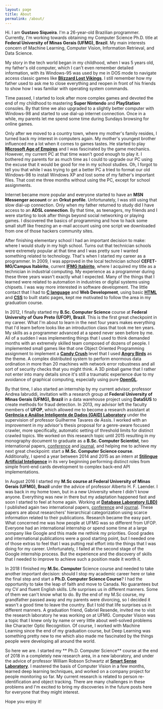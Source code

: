 ```yaml
---
layout: page
title: About
permalink: /about/
---
```


Hi. I am **Gustavo Siqueira**. I'm a 26-year-old Brazilian programmer. Currently, I'm working towards obtaining my Computer Science Ph.D. title at **Federal University of Minas Gerais (UFMG), Brazil**. My main interests concern of Machine Learning, Computer Vision, Information Retrieval, and Data Science.

My story in the tech world began in my childhood, when I was 5 years old, my father's old computer, which I can't even remember detailed information, with its Windows-95 was used by me in DOS mode to navigate access classic games like **[Blizzard Lost Vikings](https://www.blizzard.com/pt-br/download/confirmation?platform=windows&locale=pt_BR&product=tlv)**. I still remember how my father used to ask me to close everything and reopen in front of his friends to show how I was familiar with operating system commands.

Time passed, I started to look after more complex games and devoted the end of my childhood to mastering **Super Nintendo** and **PlayStation** consoles. By that time we also upgraded to a slightly better computer with Windows-98 and started to use dial-up internet connection. Once in a while, my parents let me spend some time during Sundays browsing for online games.

Only after we moved to a country town, where my mother's family resides, I turned back my interest in computers again. My mother's youngest brother influenced me a lot when it comes to games tastes. He started to play **[Microsoft Age of Empires](https://www.ageofempires.com/)** and I was fascinated by the game mechanics. However, my current PC at that time wasn't good enough to play it. I bothered my parents for as much time as I could to upgrade our PC using the excuse that it would be good for me in my school studies. Oh, I forgot to tell you that while I was trying to get a better PC a tried to format our old Windows-98 to install Windows XP and lost some of my father's important files. That cost me three months without using the PC, except for school assignments.

Internet became more popular and everyone started to have an **MSN Messenger account** or an **Orkut profile**. Unfortunately, I was still using that slow dial-up connection. Only when my father returned to study did I have access to an **ADSL connection**. By that time, as teenagers, my friends and I were starting to look after things beyond social networking or playing games. I discovered the basics of programming and how to hack some small stuff like freezing an e-mail account using one script we downloaded from one of those hackers community sites.

After finishing elementary school I had an important decision to make: where I would study in my high school. Turns out that technician schools were extremely popular at that time and I was pretty sure I wanted something related to technology. That's when I started my career as a programmer. In 2009, I was approved in the local technician school **CEFET-MG/Campus Itabirito**, current **[IFMG Itabirito](https://www.ifmg.edu.br/itabirito)**, where I acquired my title as a technician in industrial computing. My experience as a programmer during these three years wasn't exactly what I expected. Many of the things that I learned were related to automation in industries or digital systems using chipsets. I was way more interested in software development. The little contact that I had to **[C language](http://www.cplusplus.com/reference/clibrary/)** and **Web Development**, using basic **[HTML](https://www.w3schools.com/html/)** and **[CSS](https://www.w3schools.com/Css/)** to built static pages, kept me motivated to follow the area in my graduation course.

In 2012, I finally started my **B.Sc. Computer Science** course at **Federal University of Ouro Preto (UFOP), Brazil**. This is the first great checkpoint in my career. What I'm about to learn in the next four years makes everything that I'd learn before looks like an introduction class that took me ten years. My skills as a programmer advanced at a speed never seen before by me. All of a sudden I was implementing things that I used to think demanded months with an extremely skilled team composed of dozens of people. I implemented small games like that one Object Oriented Programming assignment to implement a **[Candy Crush](https://king.com/game/candycrush)** level that I used **[Angry Birds](https://www.angrybirds.com/)** as the theme. A complex distributed system to perform enormous data ordination in more than 20 machines with network error robustness and all sort of security checks that you might think. A 3D pinball game that I rather not enter into many details since it's still a traumatic experience due to my avoidance of graphical computing, especially using pure **[OpenGL](https://www.opengl.org/)**.

By that time, I also started an internship by my current advisor, professor Andrea Iabruddi, invitation with a research group at **Federal University of Minas Gerais (UFMG), Brazil** in a data warehouse project using **DataSUS** to create methods for fraud detection. In 2013, my advisor left the faculty members of **UFOP**, which allowed me to become a research assistant at **[Gerência e Análise Inteligente de Dados (GAID) Laboratory](http://www.decom.ufop.br/gaid/)** under the supervision of professor Guilherme Tavares de Assis. I worked with an improvement in my advisor's thesis proposal for a genre-aware focused crawler, more specifically, automatic setting of threshold limits for distinct crawled topics. We worked on this research topic until 2015 resulting in my monography document to graduate as a **B.Sc. Computer Scientist**, two international papers, [conference](http://www.iadisportal.org/digital-library/automatic-determination-of-similarity-threshold-for-focused-crawling-processes-on-web-pages) and [journal](http://www.iadisportal.org/ijwi/papers/2017151102.pdf), and helping me to achieve my next great checkpoint: start a **M.Sc. Computer Science course**. Additionally, I spend a year between 2014 and 2015 as an intern at **[Stilingue Artificial Inteligence](https://stilingue.com.br/)** in its very beginning performing distinct roles from simple front-end cards development to complex back-end API implementations. 

In August 2016 I started my **M.Sc course at Federal University of Minas Gerais (UFMG), Brazil** under the advice of professor Alberto H. F. Laender. I was back in my home town, but in a new University where I didn't know anyone. Everything was new in there but my adaptation happened fast and soon I started to feel at home again. Working at **[Database Laboratory (LBD)]()** I published again two international papers, [conference](https://link.springer.com/chapter/10.1007/978-3-319-67008-9_9) and [journal](https://link.springer.com/article/10.1007/s00799-018-0260-z). These papers are about researchers' hierarchical categorization using scarce information related to their publications. Research became the easy part. What concerned me was how people at UFMG was so different from UFOP. Everyone had an international internship or spend some time at a large company like Google and this made me rethink my priorities. Good grades and international publications were a good starting point, but I needed one of those extras to feel that I was putting real effort into the things that I was doing for my career. Unfortunately, I failed at the second stage of the Google internship process. But the experience and the discovery of skills that I needed to improve to achieve such a position made it worth it.

In 2018 I finished my **M.Sc. Computer** Science course and needed to take another important decision: should I stop my academic career here or take the final step and start a **Ph.D. Computer Science Course**? I had the opportunity to take the leap of faith and move to Canada. No guarantees but my CV and fluent English skills. Life surprises us in different manners. Some of them we can't know what to do. By the end of my M.Sc course, my grandfather passed away and my parents were divorcing, so I decided it wasn't a good time to leave the country. But I told that life surprises us in different manners. A graduation friend, Gabriel Resende, invited me to visit the research laboratory he was working on at UFMG. Computer Vision was a topic that I knew only by name or very little about well-solved problems like Character Optic Recognition. Of course, I worked with Machine Learning since the end of my graduation course, but Deep Learning was something pretty new to me which also made me fascinated by the things people were developing all around the world.

So here we are. I started my ** Ph.D. Computer Science** course at the end of 2018 in a completely new research area, in a new laboratory, and under the advice of professor William Robson Schwartz at **[Smart Sense Laboratory](http://smartsenselab.dcc.ufmg.br/en)**. I mastered the basis of Computer Vision in a few months, learned deep learning techniques, and worked on a company project for people monitoring so far. My current research is related to person re-identification and object tracking. There are many challenges in these problems and I'm excited to bring my discoveries in the future posts here for everyone that they might interest.

Hope you enjoy it!